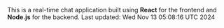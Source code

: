 This is a real-time chat application built using **React** for the frontend and **Node.js** for the backend.
Last updated: Wed Nov 13 05:08:16 UTC 2024
